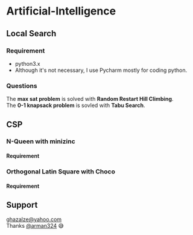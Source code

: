# Artificial-Intelligence  
## Local Search
### Requirement  
- python3.x
- Although it's not necessary,  I use Pycharm mostly for coding python.  
### Questions  
The **max sat problem** is solved with **Random Restart Hill Climbing**.  
The **0-1 knapsack problem** is sovled with **Tabu Search**.  
## CSP
### N-Queen with minizinc  
#### Requirement  
### Orthogonal Latin Square with Choco  
#### Requirement  
## Support
ghazalze@yahoo.com    
Thanks [@arman324](https://github.com/arman324) :sweat_smile:
